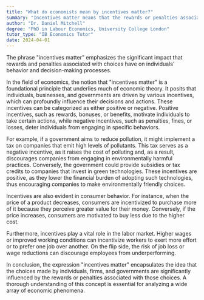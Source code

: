 ```yaml
---
title: "What do economists mean by incentives matter?"
summary: "Incentives matter means that the rewards or penalties associated with choices influence people's behaviour and decision-making."
author: "Dr. Daniel Mitchell"
degree: "PhD in Labour Economics, University College London"
tutor_type: "IB Economics Tutor"
date: 2024-04-01
---
```


The phrase "incentives matter" emphasizes the significant impact that rewards and penalties associated with choices have on individuals' behavior and decision-making processes.

In the field of economics, the notion that "incentives matter" is a foundational principle that underlies much of economic theory. It posits that individuals, businesses, and governments are driven by various incentives, which can profoundly influence their decisions and actions. These incentives can be categorized as either positive or negative. Positive incentives, such as rewards, bonuses, or benefits, motivate individuals to take certain actions, while negative incentives, such as penalties, fines, or losses, deter individuals from engaging in specific behaviors.

For example, if a government aims to reduce pollution, it might implement a tax on companies that emit high levels of pollutants. This tax serves as a negative incentive, as it raises the cost of polluting and, as a result, discourages companies from engaging in environmentally harmful practices. Conversely, the government could provide subsidies or tax credits to companies that invest in green technologies. These incentives are positive, as they lower the financial burden of adopting such technologies, thus encouraging companies to make environmentally friendly choices.

Incentives are also evident in consumer behavior. For instance, when the price of a product decreases, consumers are incentivized to purchase more of it because they perceive greater value for their money. Conversely, if the price increases, consumers are motivated to buy less due to the higher cost.

Furthermore, incentives play a vital role in the labor market. Higher wages or improved working conditions can incentivize workers to exert more effort or to prefer one job over another. On the flip side, the risk of job loss or wage reductions can discourage employees from underperforming.

In conclusion, the expression "incentives matter" encapsulates the idea that the choices made by individuals, firms, and governments are significantly influenced by the rewards or penalties associated with those choices. A thorough understanding of this concept is essential for analyzing a wide array of economic phenomena.
    
